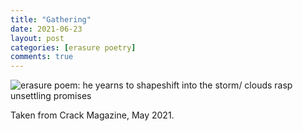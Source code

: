 ```yaml
---
title: "Gathering"
date: 2021-06-23
layout: post
categories: [erasure poetry]
comments: true
---
```


<img src="https://www.davidralphlewis.co.uk/assets/images/articles/2021/gathering.jpeg" alt="erasure poem: he yearns to shapeshift into the storm/ clouds rasp unsettling promises" title="lousy smarch weather"><br>

Taken from Crack Magazine, May 2021.
